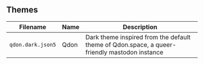 ## Themes

| Filename           | Name  | Description                                                                                   |
| ------------------ | ----- | --------------------------------------------------------------------------------------------- |
| `qdon.dark.json5`  | Qdon  | Dark theme inspired from the default theme of Qdon.space, a queer-friendly mastodon instance  |
